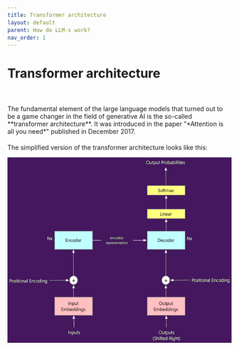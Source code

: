 ```yaml
---
title: Transformer architecture
layout: default
parent: How do LLM-s work?
nav_order: 1
---
```


# Transformer architecture

<p style= "padding: 35px 0px 5px;">The fundamental element of the large language models that turned out to be a game changer in the field of generative AI is the so-called **transformer architecture**. It was introduced in the paper "*Attention is all you need*" published in December 2017.</p>

The simplified version of the transformer architecture looks like this:

![transformer architecture simplified](TransformerArchitectureSimplified.webp)

